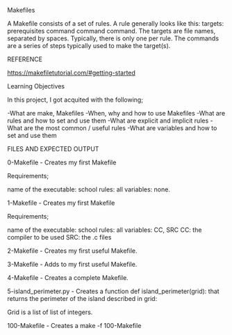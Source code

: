 Makefiles

A Makefile consists of a set of rules. A rule generally looks like this: targets: prerequisites command command command. The targets are file names, separated by spaces. Typically, there is only one per rule. The commands are a series of steps typically used to make the target(s).


REFERENCE

https://makefiletutorial.com/#getting-started

Learning Objectives

In this project, I got acquited with the following;

-What are make, Makefiles
-When, why and how to use Makefiles
-What are rules and how to set and use them
-What are explicit and implicit rules
-What are the most common / useful rules
-What are variables and how to set and use them

FILES AND EXPECTED OUTPUT

0-Makefile - Creates my first Makefile

Requirements;

name of the executable: school
rules: all
variables: none.

1-Makefile - Creates my first Makefile

Requirements;

name of the executable: school
rules: all
variables: CC, SRC
           CC: the compiler to be used
           SRC: the .c files

2-Makefile - Creates my first useful Makefile.

3-Makefile - Adds to my first useful Makefile.

4-Makefile - Creates a complete Makefile.

5-island_perimeter.py - Creates a function def island_perimeter(grid): that returns the perimeter of the island described in grid:

Grid is a list of list of integers.

100-Makefile - Creates a make -f 100-Makefile
